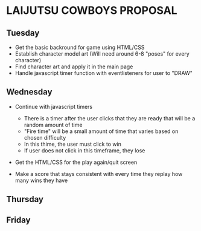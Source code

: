 # LAIJUTSU COWBOYS PROPOSAL

## Tuesday

- Get the basic backround for game using HTML/CSS
- Establish character model art (Will need around 6-8 "poses" for every character)
- Find character art and apply it in the main page
- Handle javascript timer function with eventlisteners for user to "DRAW"

## Wednesday
- Continue with javascript timers
    - There is a timer after the user clicks that they are ready that will be a random amount of time
    - "Fire time" will be a small amount of time that varies based on chosen difficulty
    - In this thime, the user must click to win
    - If user does not click in this timeframe, they lose

- Get the HTML/CSS for the play again/quit screen
- Make a score that stays consistent with every time they replay how many wins they have

## Thursday

## Friday
